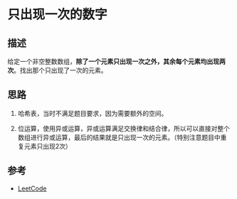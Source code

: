 # 只出现一次的数字

## 描述

给定一个非空整数数组，**除了一个元素只出现一次之外，其余每个元素均出现两次**。找出那个只出现了一次的元素。

## 思路

1. 哈希表，当时不满足题目要求，因为需要额外的空间。

2. 位运算，使用异或运算，异或运算满足交换律和结合律，所以可以直接对整个数组进行异或运算，最后的结果就是只出现一次的元素。（特别注意题目中重复元素只出现2次）

## 参考

- [LeetCode](https://leetcode-cn.com/problems/single-number/) 
